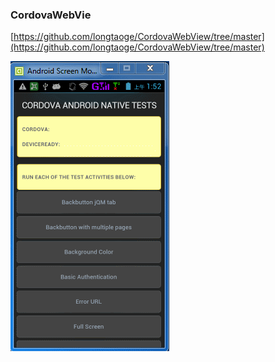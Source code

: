 

### CordovaWebVie ###
[https://github.com/longtaoge/CordovaWebView/tree/master](https://github.com/longtaoge/CordovaWebView/tree/master)

![](https://github.com/longtaoge/CordovaWebView/raw/master/www/cordovadome.gif)
